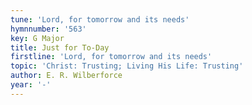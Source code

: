```yaml
---
tune: 'Lord, for tomorrow and its needs'
hymnnumber: '563'
key: G Major
title: Just for To-Day
firstline: 'Lord, for tomorrow and its needs'
topic: 'Christ: Trusting; Living His Life: Trusting'
author: E. R. Wilberforce
year: '-'
---
```

